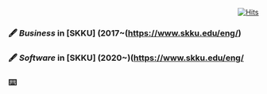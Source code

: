<div align="right">
 
[![Hits](https://hits.seeyoufarm.com/api/count/incr/badge.svg?url=https%3A%2F%2Fgithub.com%2FSNP0301&count_bg=%2339D59D&title_bg=%23555555&icon=&icon_color=%23E7E7E7&title=hit+with&edge_flat=false)](https://hits.seeyoufarm.com)
 
</div>

### 🖋 *Business* in [SKKU] (2017~(https://www.skku.edu/eng/) <br>
### 🖋 *Software* in [SKKU] (2020~)(https://www.skku.edu/eng/ <br>
### ⌨️ 
 

